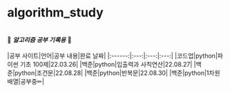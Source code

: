 # algorithm_study
&nbsp;  
🤍 ***알고리즘 공부 기록용*** 🖤
&nbsp;  
&nbsp;  
|공부 사이트|언어|공부 내용|완료 날짜|
|:------:|:---:|:---:|:---:|
|코드업|python|파이썬 기초 100제|22.03.26|
|백준|python|입출력과 사칙연산|22.08.27|
|백준|python|조건문|22.08.28|
|백준|python|반복문|22.08.30|
|백준|python|1차원 배열|공부중✏|
